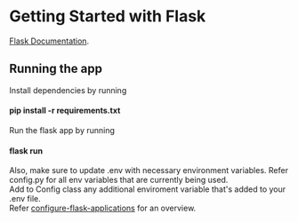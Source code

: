 # Getting Started with Flask

[Flask Documentation](https://flask.palletsprojects.com/en/2.2.x/).

## Running the app

Install dependencies by running

#### pip install -r requirements.txt

Run the flask app by running

#### flask run

Also, make sure to update .env with necessary environment variables. Refer config.py for all env variables that are currently being used. <br>
Add to Config class any additional enviroment variable that's added to your .env file. <br>
Refer [configure-flask-applications](https://hackersandslackers.com/configure-flask-applications/) for an overview.
